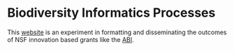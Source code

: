 # Biodiversity Informatics Processes 

This [website](https://bioip.github.io/) is an experiment in formatting and disseminating the outcomes of NSF innovation based grants like the [ABI](https://www.nsf.gov/funding/pgm_summ.jsp?pims_id=5444).



